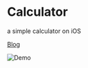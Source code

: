 Calculator
==========

a simple calculator on iOS<br>

[Blog](http://blog.zchan.me/2014/12/14/simple-calculator-on-ios-1/)<br>

![Demo](http://home.ustc.edu.cn/~sa514014/img/calculator.gif)
